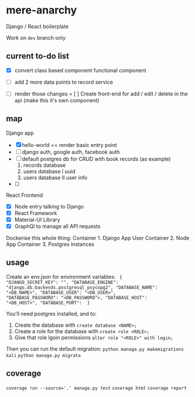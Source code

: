 # mere-anarchy
Django / React boilerplate

Work on `dev` branch only

## current to-do list
- [x] convert class based component functional component
- [ ] add 2 more data points to record service
- [ ] render those changes
= [ ] Create front-end for add / edit / delete in the api (make this it's own component)


## map
Django app
- [x] hello-world == render basic entry point
- [ ] django auth, google auth, facebook auth
- [ ] default postgres db for CRUD with book records (as example)
    1. records database
    3. users database I uuid
    4. users database II user info
- [ ] 

React Frontend
- [x] Node entry talking to Django
- [x] React Framework
- [x] Material-UI Library 
- [x] GraphQl to manage all API requests

Dockerise this whole thing:
Container 1. Django App User
Container 2. Node App
Container 3. Postgres Instances

## usage
Create an env.json for environment variables:
<code>
{
    "DJANGO_SECRET_KEY": "<your-secret-key>",
    "DATABASE_ENGINE": "django.db.backends.postgresql_psycopg2",
    "DATABASE_NAME": "<DB_NAME>",
    "DATABASE_USER": "<DB_USER>",
    "DATABASE_PASSWORD": "<DB_PASSWORD">,
    "DATABASE_HOST": "<DB_HOST>",
    "DATABASE_PORT": <PORT>
}
</code>

You'll need postgres installed, and to:
1. Create the database with `create database <NAME>;`
2. Create a role for the database with `create role <ROLE>;`
3. Give that role lgoin permissions `alter role "<ROLE>" with login;`

Then you can run the default migration:
```python manage.py makemigrations kali```
```python manage.py migrate```

## coverage
```coverage run --source='.' manage.py test```
```coverage html```
```coverage report```
